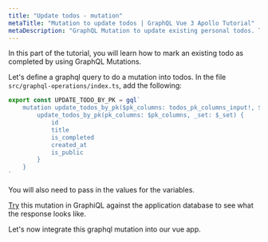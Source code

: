 ```yaml
---
title: "Update todos - mutation"
metaTitle: "Mutation to update todos | GraphQL Vue 3 Apollo Tutorial"
metaDescription: "GraphQL Mutation to update existing personal todos. Try the mutation in GraphiQL, passing the Authorization token to mark a todo as completed"
---
```


In this part of the tutorial, you will learn how to mark an existing todo as completed by using GraphQL Mutations.

Let's define a graphql query to do a mutation into todos. In the file `src/graphql-operations/index.ts`, add the following:

```ts
export const UPDATE_TODO_BY_PK = gql`
    mutation update_todos_by_pk($pk_columns: todos_pk_columns_input!, $_set: todos_set_input!) {
        update_todos_by_pk(pk_columns: $pk_columns, _set: $_set) {
            id
            title
            is_completed
            created_at
            is_public
        }
    }
`
```

You will also need to pass in the values for the variables.

[Try](https://hasura.io/learn/graphql/graphiql) this mutation in GraphiQL against the application database to see what the response looks like.

Let's now integrate this graphql mutation into our vue app.
